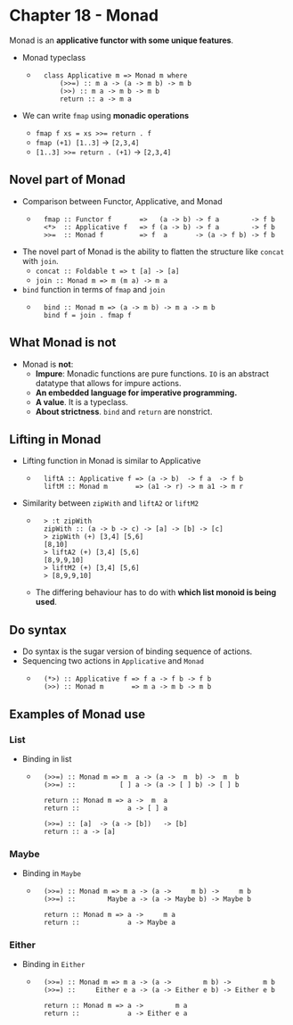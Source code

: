 # Chapter 18 - Monad

Monad is an **applicative functor with some unique features**.

* Monad typeclass
    * ```
        class Applicative m => Monad m where
            (>>=) :: m a -> (a -> m b) -> m b
            (>>) :: m a -> m b -> m b
            return :: a -> m a
      ```

* We can write `fmap` using **monadic operations**
    * `fmap f xs = xs >>= return . f`
    * `fmap (+1) [1..3]` -> `[2,3,4]`
    * `[1..3] >>= return . (+1)` -> `[2,3,4]`

## Novel part of Monad

* Comparison between Functor, Applicative, and Monad
    * ```
        fmap :: Functor f       =>   (a -> b) -> f a        -> f b
        <*>  :: Applicative f   => f (a -> b) -> f a        -> f b
        >>=  :: Monad f         => f  a       -> (a -> f b) -> f b
      ```
* The novel part of Monad is the ability to flatten the structure like `concat`
  with `join`.
    * `concat :: Foldable t => t [a] -> [a]`
    * `join :: Monad m => m (m a) -> m a`
* `bind` function in terms of `fmap` and `join`
    * ```
        bind :: Monad m => (a -> m b) -> m a -> m b
        bind f = join . fmap f
      ```
## What Monad is not
* Monad is **not**:
    * **Impure**: Monadic functions are pure functions. `IO` is an abstract
      datatype that allows for impure actions.
    * **An embedded language for imperative programming.**
    * **A value**. It is a typeclass.
    * **About strictness**. `bind` and `return` are nonstrict.

## Lifting in Monad
* Lifting function in Monad is similar to Applicative
    * ```
        liftA :: Applicative f => (a -> b)  -> f a  -> f b
        liftM :: Monad m       => (a1 -> r) -> m a1 -> m r
      ```
* Similarity between `zipWith` and `liftA2` or `liftM2`
    * ```
        > :t zipWith
        zipWith :: (a -> b -> c) -> [a] -> [b] -> [c]
        > zipWith (+) [3,4] [5,6]
        [8,10]
        > liftA2 (+) [3,4] [5,6]
        [8,9,9,10]
        > liftM2 (+) [3,4] [5,6]
        > [8,9,9,10]
      ```
    * The differing behaviour has to do with **which list monoid is being used**.

## Do syntax

* Do syntax is the sugar version of binding sequence of actions.
* Sequencing two actions in `Applicative` and `Monad`
    * ```
        (*>) :: Applicative f => f a -> f b -> f b
        (>>) :: Monad m       => m a -> m b -> m b
      ```

## Examples of Monad use

### List
* Binding in list
    * ```
        (>>=) :: Monad m => m  a -> (a ->  m  b) ->  m  b
        (>>=) ::           [ ] a -> (a -> [ ] b) -> [ ] b
        
        return :: Monad m => a ->  m  a
        return ::            a -> [ ] a
        
        (>>=) :: [a]  -> (a -> [b])   -> [b]
        return :: a -> [a]
      ```

### Maybe
* Binding in `Maybe`
    * ```
        (>>=) :: Monad m => m a -> (a ->     m b) ->     m b
        (>>=) ::        Maybe a -> (a -> Maybe b) -> Maybe b

        return :: Monad m => a ->     m a
        return ::            a -> Maybe a
      ```

### Either
* Binding in `Either`
    * ```
        (>>=) :: Monad m => m a -> (a ->        m b) ->        m b
        (>>=) ::     Either e a -> (a -> Either e b) -> Either e b

        return :: Monad m => a ->        m a
        return ::            a -> Either e a
      ```


